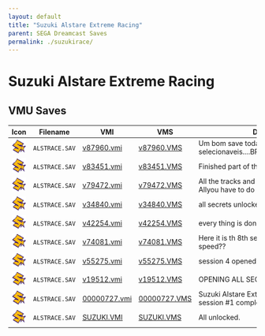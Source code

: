 ```yaml
---
layout: default
title: "Suzuki Alstare Extreme Racing"
parent: SEGA Dreamcast Saves
permalink: ./suzukirace/
---
```

# Suzuki Alstare Extreme Racing

## VMU Saves

| Icon | Filename | VMI | VMS | Description |
|------|----------|-----|-----|-------------|
| ![Suzuki Alstare Extreme Racing](../icons/ALSTRACE.SAV.GIF) | `ALSTRACE.SAV` | [v87960.vmi](v87960.vmi) | [v87960.VMS](v87960.VMS) | Um bom save todas as pistas e motcicletas selecionaveis....BRAZIL>>>>16/03/2003>>>  |
| ![Suzuki Alstare Extreme Racing](../icons/ALSTRACE.SAV.GIF) | `ALSTRACE.SAV` | [v83451.vmi](v83451.vmi) | [v83451.VMS](v83451.VMS) | Finished part of the reversedtracks.  |
| ![Suzuki Alstare Extreme Racing](../icons/ALSTRACE.SAV.GIF) | `ALSTRACE.SAV` | [v79472.vmi](v79472.vmi) | [v79472.VMS](v79472.VMS) | All the tracks and all the bikes unlocked. Allyou have to do is finish the reverse.  |
| ![Suzuki Alstare Extreme Racing](../icons/ALSTRACE.SAV.GIF) | `ALSTRACE.SAV` | [v34840.vmi](v34840.vmi) | [v34840.VMS](v34840.VMS) | all secrets unlocked  |
| ![Suzuki Alstare Extreme Racing](../icons/ALSTRACE.SAV.GIF) | `ALSTRACE.SAV` | [v42254.vmi](v42254.vmi) | [v42254.VMS](v42254.VMS) | every thing is done have fun  |
| ![Suzuki Alstare Extreme Racing](../icons/ALSTRACE.SAV.GIF) | `ALSTRACE.SAV` | [v74081.vmi](v74081.vmi) | [v74081.VMS](v74081.VMS) | Here it is th 8th session!! can u handle the speed??  |
| ![Suzuki Alstare Extreme Racing](../icons/ALSTRACE.SAV.GIF) | `ALSTRACE.SAV` | [v55275.vmi](v55275.vmi) | [v55275.VMS](v55275.VMS) | session 4 opened  |
| ![Suzuki Alstare Extreme Racing](../icons/ALSTRACE.SAV.GIF) | `ALSTRACE.SAV` | [v19512.vmi](v19512.vmi) | [v19512.VMS](v19512.VMS) | OPENING ALL SECRETS  |
| ![Suzuki Alstare Extreme Racing](../icons/ALSTRACE.SAV.GIF) | `ALSTRACE.SAV` | [00000727.vmi](00000727.vmi) | [00000727.VMS](00000727.VMS) | Suzuki Alstare Extreme Racing with novice session #1 completed.  |
| ![Suzuki Alstare Extreme Racing](../icons/ALSTRACE.SAV.GIF) | `ALSTRACE.SAV` | [SUZUKI.VMI](SUZUKI.VMI) | [SUZUKI.VMS](SUZUKI.VMS) | All unlocked. |
